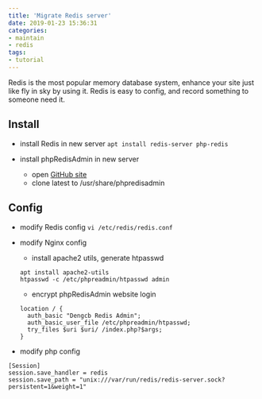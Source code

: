 ```yaml
---
title: 'Migrate Redis server'
date: 2019-01-23 15:36:31
categories:
- maintain
- redis
tags:
- tutorial
---
```

Redis is the most popular memory database system, enhance your site just like fly in sky by using it. Redis is easy to config, and record something to someone need it.

<!--more-->

## Install
- install Redis in new server
`apt install redis-server php-redis`

- install phpRedisAdmin in new server
  - open [GitHub site](https://github.com/ErikDubbelboer/phpRedisAdmin)
  - clone latest to /usr/share/phpredisadmin

## Config
- modify Redis config
`vi /etc/redis/redis.conf`

- modify Nginx config
  - install apache2 utils, generate htpasswd
  ```
  apt install apache2-utils
  htpasswd -c /etc/phpreadmin/htpasswd admin
  ```
  - encrypt phpRedisAdmin website login
  ```
  location / {
    auth_basic "Dengcb Redis Admin";
    auth_basic_user_file /etc/phpreadmin/htpasswd;
    try_files $uri $uri/ /index.php?$args;
  }
  ```

- modify php config
```
[Session]
session.save_handler = redis
session.save_path = "unix:///var/run/redis/redis-server.sock?persistent=1&weight=1"
```